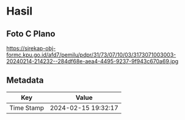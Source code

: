 # Hasil

## Foto C Plano

https://sirekap-obj-formc.kpu.go.id/afd7/pemilu/pdpr/31/73/07/10/03/3173071003003-20240214-214232--284df68e-aea4-4495-9237-9f943c670a69.jpg


## Metadata

| Key        | Value               |
| ---------- | ------------------- |
| Time Stamp | 2024-02-15 19:32:17 |




